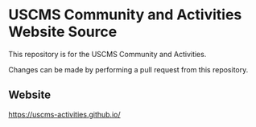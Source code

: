 # USCMS Community and Activities Website Source

This repository is for the USCMS Community and Activities.

Changes can be made by performing a pull request from this repository.



## Website 
<https://uscms-activities.github.io/>
